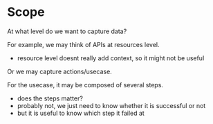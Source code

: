 # Scope

At what level do we want to capture data?

For example, we may think of APIs at resources level.
- resource level doesnt really add context, so it might not be useful

Or we may capture actions/usecase.

For the usecase, it may be composed of several steps.
- does the steps matter?
- probably not, we just need to know whether it is successful or not
- but it is useful to know which step it failed at

